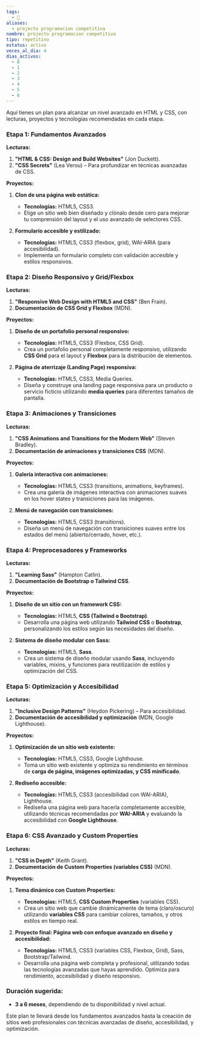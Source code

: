 ```yaml
---
tags:
  - 🚀
aliases:
  - projecto programacion competitiva
nombre: projecto programacion competitiva
tipo: repetitivo
estatus: activo
veces_al_dia: 4
dias_activos:
  - 0
  - 1
  - 2
  - 3
  - 4
  - 5
  - 6
---
```

Aquí tienes un plan para alcanzar un nivel avanzado en HTML y CSS, con lecturas, proyectos y tecnologías recomendadas en cada etapa.

### **Etapa 1: Fundamentos Avanzados**
**Lecturas:**
1. **"HTML & CSS: Design and Build Websites"** (Jon Duckett).
2. **"CSS Secrets"** (Lea Verou) – Para profundizar en técnicas avanzadas de CSS.

**Proyectos:**
1. **Clon de una página web estática:**
   - **Tecnologías:** HTML5, CSS3.
   - Elige un sitio web bien diseñado y clónalo desde cero para mejorar tu comprensión del layout y el uso avanzado de selectores CSS.

2. **Formulario accesible y estilizado:**
   - **Tecnologías:** HTML5, CSS3 (flexbox, grid), WAI-ARIA (para accesibilidad).
   - Implementa un formulario completo con validación accesible y estilos responsivos.

### **Etapa 2: Diseño Responsivo y Grid/Flexbox**
**Lecturas:**
1. **"Responsive Web Design with HTML5 and CSS"** (Ben Frain).
2. **Documentación de CSS Grid y Flexbox** (MDN).

**Proyectos:**
1. **Diseño de un portafolio personal responsivo:**
   - **Tecnologías:** HTML5, CSS3 (Flexbox, CSS Grid).
   - Crea un portafolio personal completamente responsivo, utilizando **CSS Grid** para el layout y **Flexbox** para la distribución de elementos.

2. **Página de aterrizaje (Landing Page) responsiva:**
   - **Tecnologías:** HTML5, CSS3, Media Queries.
   - Diseña y construye una landing page responsiva para un producto o servicio ficticio utilizando **media queries** para diferentes tamaños de pantalla.

### **Etapa 3: Animaciones y Transiciones**
**Lecturas:**
1. **"CSS Animations and Transitions for the Modern Web"** (Steven Bradley).
2. **Documentación de animaciones y transiciones CSS** (MDN).

**Proyectos:**
1. **Galería interactiva con animaciones:**
   - **Tecnologías:** HTML5, CSS3 (transitions, animations, keyframes).
   - Crea una galería de imágenes interactiva con animaciones suaves en los hover states y transiciones para las imágenes.

2. **Menú de navegación con transiciones:**
   - **Tecnologías:** HTML5, CSS3 (transitions).
   - Diseña un menú de navegación con transiciones suaves entre los estados del menú (abierto/cerrado, hover, etc.).

### **Etapa 4: Preprocesadores y Frameworks**
**Lecturas:**
1. **"Learning Sass"** (Hampton Catlin).
2. **Documentación de Bootstrap o Tailwind CSS**.

**Proyectos:**
1. **Diseño de un sitio con un framework CSS:**
   - **Tecnologías:** HTML5, **CSS (Tailwind o Bootstrap)**.
   - Desarrolla una página web utilizando **Tailwind CSS** o **Bootstrap**, personalizando los estilos según las necesidades del diseño.

2. **Sistema de diseño modular con Sass:**
   - **Tecnologías:** HTML5, **Sass**.
   - Crea un sistema de diseño modular usando **Sass**, incluyendo variables, mixins, y funciones para reutilización de estilos y optimización del CSS.

### **Etapa 5: Optimización y Accesibilidad**
**Lecturas:**
1. **"Inclusive Design Patterns"** (Heydon Pickering) – Para accesibilidad.
2. **Documentación de accesibilidad y optimización** (MDN, Google Lighthouse).

**Proyectos:**
1. **Optimización de un sitio web existente:**
   - **Tecnologías:** HTML5, CSS3, Google Lighthouse.
   - Toma un sitio web existente y optimiza su rendimiento en términos de **carga de página, imágenes optimizadas, y CSS minificado**.

2. **Rediseño accesible:**
   - **Tecnologías:** HTML5, CSS3 (accesibilidad con WAI-ARIA), Lighthouse.
   - Rediseña una página web para hacerla completamente accesible, utilizando técnicas recomendadas por **WAI-ARIA** y evaluando la accesibilidad con **Google Lighthouse**.

### **Etapa 6: CSS Avanzado y Custom Properties**
**Lecturas:**
1. **"CSS in Depth"** (Keith Grant).
2. **Documentación de Custom Properties (variables CSS)** (MDN).

**Proyectos:**
1. **Tema dinámico con Custom Properties:**
   - **Tecnologías:** HTML5, **CSS Custom Properties** (variables CSS).
   - Crea un sitio web que cambie dinámicamente de tema (claro/oscuro) utilizando **variables CSS** para cambiar colores, tamaños, y otros estilos en tiempo real.

2. **Proyecto final: Página web con enfoque avanzado en diseño y accesibilidad:**
   - **Tecnologías:** HTML5, CSS3 (variables CSS, Flexbox, Grid), Sass, Bootstrap/Tailwind.
   - Desarrolla una página web completa y profesional, utilizando todas las tecnologías avanzadas que hayas aprendido. Optimiza para rendimiento, accesibilidad y diseño responsivo.

### **Duración sugerida:**
- **3 a 6 meses**, dependiendo de tu disponibilidad y nivel actual.

Este plan te llevará desde los fundamentos avanzados hasta la creación de sitios web profesionales con técnicas avanzadas de diseño, accesibilidad, y optimización.

